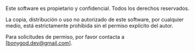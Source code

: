 Este software es propietario y confidencial. Todos los derechos reservados.

La copia, distribución o uso no autorizado de este software, por cualquier medio, está estrictamente prohibida sin el permiso explícito del autor.

Para solicitudes de permiso, por favor contacta a [bonygod.dev@gmail.com].